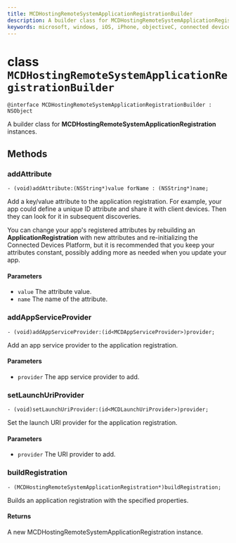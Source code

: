 ```yaml
---
title: MCDHostingRemoteSystemApplicationRegistrationBuilder
description: A builder class for MCDHostingRemoteSystemApplicationRegistration instances.
keywords: microsoft, windows, iOS, iPhone, objectiveC, connected devices, Project Rome 
---
```


# class `MCDHostingRemoteSystemApplicationRegistrationBuilder`

```
@interface MCDHostingRemoteSystemApplicationRegistrationBuilder : NSObject 
```

A builder class for **MCDHostingRemoteSystemApplicationRegistration** instances.

## Methods 

### addAttribute
`- (void)addAttribute:(NSString*)value forName : (NSString*)name;`

Add a key/value attribute to the application registration. For example, your app could define a unique ID attribute and share it with client devices. Then they can look for it in subsequent discoveries.

You can change your app's registered attributes by rebuilding an **ApplicationRegistration** with new attributes and re-initializing the Connected Devices Platform, but it is recommended that you keep your attributes constant, possibly adding more as needed when you update your app.

#### Parameters
* `value` The attribute value.
* `name` The name of the attribute.

### addAppServiceProvider
`- (void)addAppServiceProvider:(id<MCDAppServiceProvider>)provider;`

Add an app service provider to the application registration.

#### Parameters
* `provider` The app service provider to add.

### setLaunchUriProvider
`- (void)setLaunchUriProvider:(id<MCDLaunchUriProvider>)provider;`

Set the launch URI provider for the application registration.

#### Parameters
* `provider` The URI provider to add.

### buildRegistration
`- (MCDHostingRemoteSystemApplicationRegistration*)buildRegistration;`

Builds an application registration with the specified properties.

#### Returns
A new MCDHostingRemoteSystemApplicationRegistration instance.
